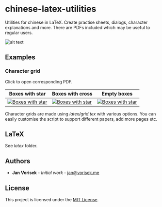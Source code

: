 # chinese-latex-utilities

Utilities for chinese in LaTeX. Create practise sheets, dialogs, character explanations and more. There are PDFs included which may be useful to regular users. 

![alt text](https://jan.vorisek.me/images/github.jpg "Example")

## Examples

### Character grid

Click to open corresponding PDF.

Boxes with star | Boxes with cross | Empty boxes
---|---|---
[![Boxes with star](https://jan.vorisek.me/images/sq2.jpg "Boxes with star")](pdf/grid/star.pdf) | [![Boxes with star](https://jan.vorisek.me/images/sq1.jpg "Boxes with star")](pdf/grid/cross.pdf) | [![Boxes with star](https://jan.vorisek.me/images/sq3.jpg "Boxes with star")](pdf/grid/empty.pdf)

Character grids are made using *latex/grid.tex* with various options. You can easily customise the script to support different papers, add more pages etc.

## LaTeX

See *latex* folder.

## Authors

* **Jan Vorisek** - *Initial work* - [jan@vorisek.me](jan@vorisek.me)

## License

This project is licensed under the [MIT License](LICENSE.md).

<!--## Acknowledgments

* Jane Doe
* John Doe
-->
